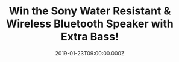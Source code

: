 ---
campaign-uuid: "c-dca3452a-3fc1-4b86-8e77-c653c5e5aa0c"
type: "Competition"
category: "Technology"
date: "2019-01-23T09:00:00.000Z"
end-date: "2019-02-23T23:59:00.000Z"
disable-form: false
is_promoted: false
has_entry_page: true
title: "Win the Sony Water Resistant & Wireless Bluetooth Speaker with Extra Bass!"
competition-description: "<p>Giving you powerful sound from a small package and letting\
  \ you take the party everywhere with you is the amazing Sony Compact Portable Water\
  \ Resistant Wireless Bluetooth Speaker with Extra Bass! The best gift for you that\
  \ enhance every beat and give your party that extra boost thanks to its EXTRA BASS.</p>\n\
  <p>Extra bass, ultra-portable and fun! Want it to be yours? Click below for a chance\
  \ to win!</p>\n"
hero-header: "Win the Sony Water Resistant & Wireless Bluetooth Speaker with Extra\
  \ Bass!"
terms-confirmation: "N/A"
banner-img: "https://assets.expresslyapp.com/asset-ad59f4e1-14b7-4731-b5fd-d09a7ad09882.jpg"
logo-left-href: "aaa.nme.com"
logo-left-image: "https://assets.expresslyapp.com/asset-bcd51801-42f6-4c48-917d-ab4ab3df8260.jpg"
logo-left-title: "NME AAA"
bg-image-hero: "https://assets.expresslyapp.com/asset-7725764f-f6e7-4281-9c91-0768b96f9b96.jpg"
bg-image-first: "https://assets.expresslyapp.com/asset-ee546010-0534-4758-a3d9-1c119416fccb.jpg"
bg-image-second: "https://assets.expresslyapp.com/asset-1238955e-5374-459c-9f0e-f010bb9c3746.jpg"
bg-image-third: "https://assets.expresslyapp.com/asset-0d7262c4-5184-4f91-8765-6a6fd76c5e80.jpg"
section1-content: "<p>Whether you’re listening to tunes indoors or outdoors, relax\
  \ knowing the wireless speaker is IPX5 water-resistant, weighing approx.160g is\
  \ small and light enough to carry with you at all times so you’re always ready to\
  \ press play, so despite its compact size, this speaker delivers big sound!</p>\n"
section2-content: "<p>Connect, play or pump up the volume, use the on speaker buttons\
  \ to control your music with ease! Up to 6 hours of playback, the built-in battery\
  \ gives you interruption-free listening to your top albums and playlists. Take control\
  \ of your music now!</p>\n<p>No wireless connection? No problem. Plug your music\
  \ player, such as Walkman or iPod, into the speaker audio input and enjoy your favourite\
  \ playlists!</p>\n"
section3-content: "<p>This Sony Compact Portable Water Resistant Wireless Bluetooth\
  \ Speaker with Extra Bass has it all for you. If you want to know all the features\
  \ this amazing speaker can bring into your life…</p>\n<p>… enter the form below\
  \ for a chance to win and get ready to enjoy your favourite playlist now!</p>\n"
entry-title: "Win the Sony Water Resistant & Wireless Bluetooth Speaker with Extra\
  \ Bass!"
entry-content: "<p>Enter the draw to win the Sony Compact Portable Water Resistant\
  \ Wireless Bluetooth Speaker with Extra Bass by completing the form below before\
  \ 23:59 on 23rd of February 2019.</p>\n"
has-winner: false
prize-description: "The Sony Water Resistant & Wireless Bluetooth Speaker with Extra\
  \ Bass in red."
special-conditions: "Multiple entries are allowed up to one every day"
country-restrictions:
- "GB"
---